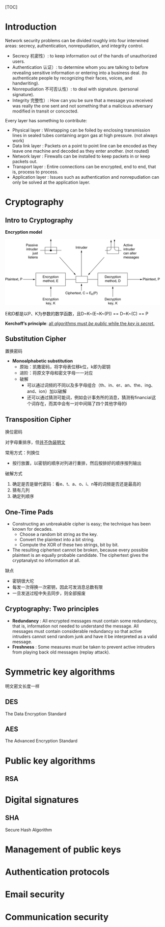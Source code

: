 [TOC]

# Introduction

Network security problems can be divided roughly into four interwined areas: secrecy, authentication, nonrepudiation, and integrity control.

* Secrecy 机密性）: to keep information out of the hands of unauthorized users.
* Authentication 认证）: to determine whom you are talking to before revealing sensitive information or entering into a business deal. (to authenticate people by recognizing their faces, voices, and handwriting).
* Nonrepudiation 不可否认性）: to deal with signature. (personal signature).
* Integrity 完整性）: How can you be sure that a message you received was really the one sent and not something that a malicious adversary modified in transit or concocted.



Every layer has something to contribute:

* Physical layer : Wiretapping can be foiled by enclosing transmission lines in sealed tubes containing argon gas at high pressure. (not always work)
* Data link layer : Packets on a point to point line can be encoded as they leave one machine and decoded as they enter another. (not routed)
* Network layer : Firewalls can be installed to keep packets in or keep packets out.
* Transport layer : Entire connections can be encrypted, end to end, that is, process to process.
* Application layer : Issues such as authentication and nonrepudiation can only be solved at the application layer.

# Cryptography

## Intro to Cryptography

**Encryption model**

![](assets/image-20210102191722757.png)

E和D都是以P、K为参数的数学函数，且D~K~(E~K~(P)) == D~K~(C) == P



**Kerchoff’s principle**: <u>all *algorithms* must *be public* while the *key is secret*.</u>

## Substitution Cipher

置换密码

* **Monoalphabetic substitution**
    * 原始：凯撒密码，将字母表位移k位，k即为密钥
    * 进阶：将原文字母和密文字母一一对应
    * 破解
        * 可以通过词频的不同以及多字母组合（th、in、er、an、the、ing、and、ion）加以破解
        * 还可以通过猜测可能词，例如会计事务所的消息，猜测有financial这个词存在，而其中会有一对中间隔了四个其他字母的i

## Transposition Cipher

换位密码

对字母重排序，但<u>并不伪装明文</u>

常用方式：列换位

* 按行放置，以密钥的顺序对列进行重排，然后按排好的顺序按列输出

破解方式

1. 确定是否是替代密码：看e、t、a、o、i、n等的词频是否还是最高的
2. 猜有几列
3. 确定列顺序

## One-Time Pads

* Constructing an unbreakable cipher is easy; the technique has been known for decades.
    * Choose a random bit string as the key.
    * Convert the plaintext into a bit string.
    * Compute the XOR of these two strings, bit by bit.
* The resulting ciphertext cannot be broken, because every possible plaintext is an equally probable candidate. The ciphertext gives the cryptanalyst no information at all.

缺点

* 密钥很大坨
* 每发一次得换一次密钥，因此可发消息总数有限
* 一旦发送过程中失去同步，则全部报废

## Cryptography: Two principles

* **Redundancy** : All encrypted messages must contain some redundancy, that is, information not needed to understand the message. All messages must contain considerable redundancy so that active intruders cannot send random junk and have it be interpreted as a valid message.
* **Freshness** : Some measures must be taken to prevent active intruders from playing back old messages (replay attack).



# Symmetric key algorithms

明文密文长度一样

## DES

The Data Encryption Standard

## AES

The Advanced Encryption Standard

# Public key algorithms

## RSA

# Digital signatures

## SHA

Secure Hash Algorithm

# Management of public keys

# Authentication protocols

# Email security

# Communication security